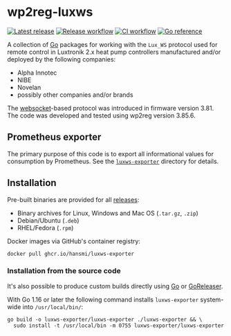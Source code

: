 # wp2reg-luxws

[![Latest release](https://img.shields.io/github/v/release/hansmi/wp2reg-luxws)][releases]
[![Release workflow](https://github.com/hansmi/wp2reg-luxws/actions/workflows/release.yaml/badge.svg)](https://github.com/hansmi/wp2reg-luxws/actions/workflows/release.yaml)
[![CI workflow](https://github.com/hansmi/wp2reg-luxws/actions/workflows/ci.yaml/badge.svg)](https://github.com/hansmi/wp2reg-luxws/actions/workflows/ci.yaml)
[![Go reference](https://pkg.go.dev/badge/github.com/hansmi/wp2reg-luxws.svg)](https://pkg.go.dev/github.com/hansmi/wp2reg-luxws)

A collection of [Go][golang] packages for working with the `Lux_WS` protocol
used for remote control in Luxtronik 2.x heat pump controllers manufactured
and/or deployed by the following companies:

* Alpha Innotec
* NIBE
* Novelan
* possibly other companies and/or brands

The [websocket]-based protocol was introduced in firmware version 3.81. The code
was developed and tested using wp2reg version 3.85.6.


## Prometheus exporter

The primary purpose of this code is to export all informational values for
consumption by Prometheus. See the [`luxws-exporter`](./luxws-exporter)
directory for details.

## Installation

Pre-built binaries are provided for all [releases]:

* Binary archives for Linux, Windows and Mac OS (`.tar.gz`, `.zip`)
* Debian/Ubuntu (`.deb`)
* RHEL/Fedora (`.rpm`)

Docker images via GitHub's container registry:

```shell
docker pull ghcr.io/hansmi/luxws-exporter
```

### Installation from the source code

It's also possible to produce custom builds directly using [Go][golang] or
[GoReleaser][goreleaser].

With Go 1.16 or later the following command installs `luxws-exporter`
system-wide into `/usr/local/bin/`:

    go build -o luxws-exporter/luxws-exporter ./luxws-exporter && \
      sudo install -t /usr/local/bin -m 0755 luxws-exporter/luxws-exporter

[golang]: https://golang.org/
[goreleaser]: https://goreleaser.com/
[releases]: https://github.com/hansmi/wp2reg-luxws/releases/latest
[websocket]: https://en.wikipedia.org/wiki/WebSocket
